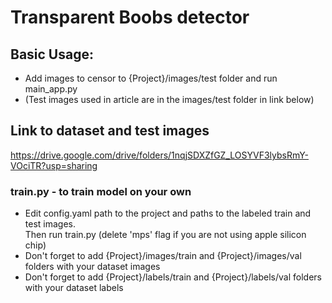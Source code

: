 # Transparent Boobs detector
## Basic Usage:
- Add images to censor to {Project}/images/test folder and run main_app.py
- (Test images used in article are in the images/test folder in link below)


## Link to dataset and test images
https://drive.google.com/drive/folders/1nqjSDXZfGZ_LOSYVF3lybsRmY-VOciTR?usp=sharing


### train.py - to train model on your own
- Edit config.yaml path to the project and paths to the labeled train and test images. \
Then run train.py (delete 'mps' flag if you are not using apple silicon chip)
- Don't forget to add {Project}/images/train and {Project}/images/val folders with your dataset images
- Don't forget to add {Project}/labels/train and {Project}/labels/val folders with your dataset labels
